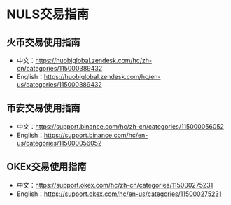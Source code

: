 # NULS交易指南

## 火币交易使用指南
- 中文：https://huobiglobal.zendesk.com/hc/zh-cn/categories/115000389432
- English：https://huobiglobal.zendesk.com/hc/en-us/categories/115000389432

## 币安交易使用指南
- 中文：https://support.binance.com/hc/zh-cn/categories/115000056052
- English：https://support.binance.com/hc/en-us/categories/115000056052

## OKEx交易使用指南

- 中文：https://support.okex.com/hc/zh-cn/categories/115000275231
- English：https://support.okex.com/hc/en-us/categories/115000275231